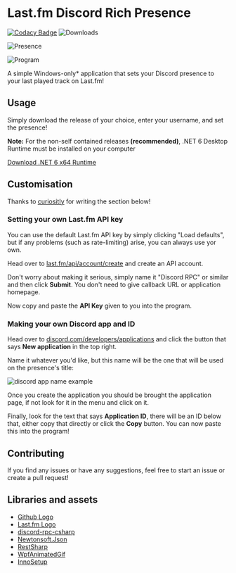 ﻿# Last.fm Discord Rich Presence
[![Codacy Badge](https://img.shields.io/codacy/grade/e0da00a962b5448cbd888887b9f9a77f)](https://www.codacy.com/gh/RegorForgotTheirPassword/LastfmDiscordRPC/dashboard?utm_source=github.com&amp;utm_medium=referral&amp;utm_content=RegorForgotTheirPassword/LastfmDiscordRPC&amp;utm_campaign=Badge_Grade)
![Downloads](https://img.shields.io/github/downloads/regorforgot/lastfmdiscordrpc/total)

![Presence](https://raw.githubusercontent.com/RegorForgotTheirPassword/LastfmDiscordRPC/master/Screenshots/Presence.png)

![Program](https://raw.githubusercontent.com/RegorForgotTheirPassword/LastfmDiscordRPC/master/Screenshots/Program.png)

A simple Windows-only* application that sets your Discord presence to your last played track on Last.fm!

## Usage

Simply download the release of your choice, enter your username, and set the presence!

**Note:** For the non-self contained releases **(recommended)**, .NET 6 Desktop Runtime must be installed on your computer

[Download .NET 6 x64 Runtime](https://dotnet.microsoft.com/en-us/download/dotnet/thank-you/runtime-desktop-6.0.7-windows-x64-installer)


## Customisation

Thanks to [curiositIy](https://github.com/curiositIy/) for writing the section below!

### **Setting your own Last.fm API key**

You can use the default Last.fm API key by simply clicking "Load defaults", but if any problems (such as rate-limiting) arise, you can always use yor own.

Head over to [last.fm/api/account/create](https://www.last.fm/api/account/create) and create an API account.

Don't worry about making it serious, simply name it "Discord RPC" or similar and then click **Submit**. You don't need to give callback URL or application homepage.

Now copy and paste the **API Key** given to you into the program.

### **Making your own Discord app and ID**

Head over to [discord.com/developers/applications](https://discord.com/developers/applications) and click the button that says **New application** in the top right.

Name it whatever you'd like, but this name will be the one that will be used on the presence's title:

![discord app name example](https://raw.githubusercontent.com/RegorForgotTheirPassword/LastfmDiscordRPC/master/Screenshots/PresenceName.png)

Once you create the application you should be brought the application page, if not look for it in the menu and click on it.

Finally, look for the text that says **Application ID**, there will be an ID below that, either copy that directly or click the **Copy** button. You can now paste this into the program!

## Contributing

If you find any issues or have any suggestions, feel free to start an issue or create a pull request!

## Libraries and assets

- [Github Logo](https://github-media-downloads.s3.amazonaws.com/GitHub-Mark.zip)
- [Last.fm Logo](https://www.last.fm/static/images/lastfm_avatar_twitter.png)
- [discord-rpc-csharp](https://github.com/Lachee/discord-rpc-csharp/)
- [Newtonsoft.Json](https://github.com/JamesNK/Newtonsoft.Json)
- [RestSharp](https://github.com/restsharp/RestSharp)
- [WpfAnimatedGif](https://github.com/XamlAnimatedGif/WpfAnimatedGif/)
- [InnoSetup](https://github.com/jrsoftware/issrc)
